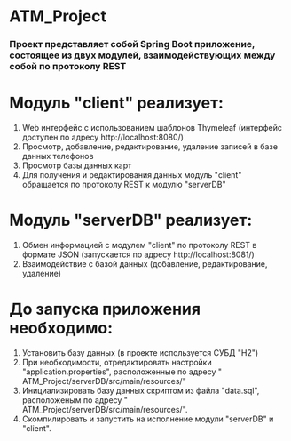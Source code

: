# ATM_Project

### Проект представляет собой Spring Boot приложение, состоящее из двух модулей, взаимодействующих между собой по протоколу REST

# Модуль "client" реализует:

1. Web интерфейс с использованием шаблонов Thymeleaf (интерфейс доступен по адресу http://localhost:8080/)
2. Просмотр, добавление, редактирование, удаление записей в базе данных телефонов
3. Просмотр базы данных карт
4. Для получения и редактирования данных модуль "client" обращается по протоколу REST к модулю "serverDB"

# Модуль "serverDB" реализует:

1. Обмен информацией с модулем "client" по протоколу REST в формате JSON (запускается по адресу http://localhost:8081/)
2. Взаимодействие с базой данных (добавление, редактирование, удаление)

# До запуска приложения необходимо:

1. Установить базу данных (в проекте используется СУБД "H2")
2. При необходимости, отредактировать настройки "application.properties", расположенные по адресу "
   ATM_Project/serverDB/src/main/resources/"
3. Инициализировать базу данных скриптом из файла "data.sql", расположеным по адресу "
   ATM_Project/serverDB/src/main/resources/".
4. Скомпилировать и запустить на исполнение модули "serverDB" и "client". 
 
